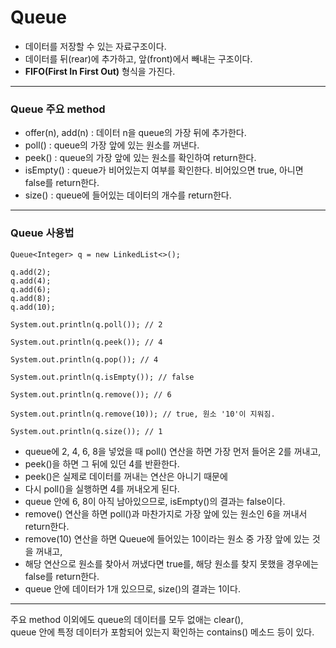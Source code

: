 # Queue
- 데이터를 저장할 수 있는 자료구조이다.
- 데이터를 뒤(rear)에 추가하고, 앞(front)에서 빼내는 구조이다.
- **FIFO(First In First Out)** 형식을 가진다.
***
### Queue 주요 method
- offer(n), add(n) : 데이터 n을 queue의 가장 뒤에 추가한다.
- poll() : queue의 가장 앞에 있는 원소를 꺼낸다.
- peek() : queue의 가장 앞에 있는 원소를 확인하여 return한다.
- isEmpty() : queue가 비어있는지 여부를 확인한다. 비어있으면 true, 아니면 false를 return한다.
- size() : queue에 들어있는 데이터의 개수를 return한다.
***
### Queue 사용법
```
Queue<Integer> q = new LinkedList<>();

q.add(2);
q.add(4);
q.add(6);
q.add(8);
q.add(10);

System.out.println(q.poll()); // 2

System.out.println(q.peek()); // 4

System.out.println(q.pop()); // 4

System.out.println(q.isEmpty()); // false

System.out.println(q.remove()); // 6

System.out.println(q.remove(10)); // true, 원소 '10'이 지워짐.

System.out.println(q.size()); // 1
```
- queue에 2, 4, 6, 8을 넣었을 때 poll() 연산을 하면 가장 먼저 들어온 2를 꺼내고,  
- peek()을 하면 그 뒤에 있던 4를 반환한다.  
- peek()은 실제로 데이터를 꺼내는 연산은 아니기 때문에  
- 다시 poll()을 실행하면 4를 꺼내오게 된다.  
- queue 안에 6, 8이 아직 남아있으므로, isEmpty()의 결과는 false이다.  
- remove() 연산을 하면 poll()과 마찬가지로 가장 앞에 있는 원소인 6을 꺼내서 return한다.  
- remove(10) 연산을 하면 Queue에 들어있는 10이라는 원소 중 가장 앞에 있는 것을 꺼내고,  
- 해당 연산으로 원소를 찾아서 꺼냈다면 true를, 해당 원소를 찾지 못했을 경우에는 false를 return한다.  
- queue 안에 데이터가 1개 있으므로, size()의 결과는 1이다.
***
주요 method 이외에도 queue의 데이터를 모두 없애는 clear(),  
queue 안에 특정 데이터가 포함되어 있는지 확인하는 contains() 메소드 등이 있다.
